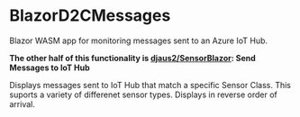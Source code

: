 # BlazorD2CMessages

Blazor WASM app for monitoring messages sent to an Azure IoT Hub.

**The other half of this functionality is [djaus2/SensorBlazor](https://github.com/djaus2/SensorBlazor): Send Messages to IoT Hub**

Displays messages sent to IoT Hub that match a specific Sensor Class.
This suports a variety of differenet sensor types.
Displays in reverse order of arrival.
